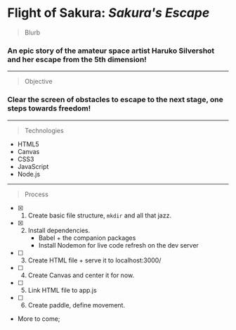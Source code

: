 # Flight of Sakura: _Sakura's Escape_

> Blurb

### An epic story of the amateur space artist Haruko Silvershot and her escape from the 5th dimension!

---

> Objective

### Clear the screen of obstacles to escape to the next stage, one steps towards freedom!

---

> Technologies

- HTML5
- Canvas
- CSS3
- JavaScript
- Node.js

---

> Process

- [x] 1. Create basic file structure, `mkdir` and all that jazz.
- [x] 2. Install dependencies.
     - Babel + the companion packages
     - Install Nodemon for live code refresh on the dev server
- [ ] 3. Create HTML file + serve it to localhost:3000/
- [ ] 4. Create Canvas and center it for now.
- [ ] 5. Link HTML file to app.js
- [ ] 6. Create paddle, define movement.
- More to come;

